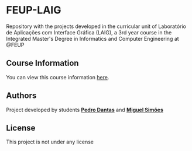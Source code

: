 # FEUP-LAIG

Repository with the projects developed in the curricular unit of Laboratório de Aplicações com Interface Gráfica (LAIG), a 3rd year course in the Integrated Master's Degree in Informatics and Computer Engineering at @FEUP

## Course Information

You can view this course information [here](https://sigarra.up.pt/feup/pt/ucurr_geral.ficha_uc_view?pv_ocorrencia_id=436446).

## Authors
Project developed by students [**Pedro Dantas**](https://github.com/antoniopedrodantas) and [**Miguel Simões**](https://github.com/MiguelSimoes35)

## License

This project is not under any license
